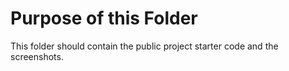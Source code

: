 # Purpose of this Folder

This folder should contain the public project starter code and the screenshots. 

